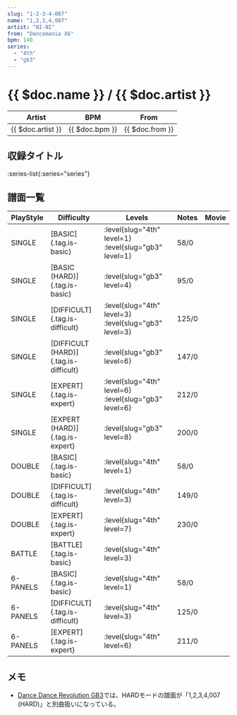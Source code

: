 ```yaml
---
slug: "1-2-3-4-007"
name: "1,2,3,4,007"
artist: "NI-NI"
from: "Dancemania X6"
bpm: 140
series:
  - "4th"
  - "gb3"
---
```


# {{ $doc.name }} / {{ $doc.artist }}

|Artist|BPM|From|
|------|---|----|
|{{ $doc.artist }}|{{ $doc.bpm }}|{{ $doc.from }}|

## 収録タイトル

:series-list{:series="series"}

## 譜面一覧

|PlayStyle|Difficulty|Levels|Notes|Movie|
|---------|----------|------|-----|-----|
|SINGLE|[BASIC]{.tag.is-basic}|<div class="field is-grouped is-grouped-multiline">:level{slug="4th" level=1} :level{slug="gb3" level=1}</div>|58/0||
|SINGLE|[BASIC (HARD)]{.tag.is-basic}|<div class="field is-grouped is-grouped-multiline">:level{slug="gb3" level=4}</div>|95/0||
|SINGLE|[DIFFICULT]{.tag.is-difficult}|<div class="field is-grouped is-grouped-multiline">:level{slug="4th" level=3} :level{slug="gb3" level=3}</div>|125/0||
|SINGLE|[DIFFICULT (HARD)]{.tag.is-difficult}|<div class="field is-grouped is-grouped-multiline">:level{slug="gb3" level=6}</div>|147/0||
|SINGLE|[EXPERT]{.tag.is-expert}|<div class="field is-grouped is-grouped-multiline">:level{slug="4th" level=6} :level{slug="gb3" level=6}</div>|212/0||
|SINGLE|[EXPERT (HARD)]{.tag.is-expert}|<div class="field is-grouped is-grouped-multiline">:level{slug="gb3" level=8}</div>|200/0||
|DOUBLE|[BASIC]{.tag.is-basic}|<div class="field is-grouped is-grouped-multiline">:level{slug="4th" level=1}</div>|58/0||
|DOUBLE|[DIFFICULT]{.tag.is-difficult}|<div class="field is-grouped is-grouped-multiline">:level{slug="4th" level=3}</div>|149/0||
|DOUBLE|[EXPERT]{.tag.is-expert}|<div class="field is-grouped is-grouped-multiline">:level{slug="4th" level=7}</div>|230/0||
|BATTLE|[BATTLE]{.tag.is-basic}|<div class="field is-grouped is-grouped-multiline">:level{slug="4th" level=3}</div>|||
|6-PANELS|[BASIC]{.tag.is-basic}|<div class="field is-grouped is-grouped-multiline">:level{slug="4th" level=1}</div>|58/0||
|6-PANELS|[DIFFICULT]{.tag.is-difficult}|<div class="field is-grouped is-grouped-multiline">:level{slug="4th" level=3}</div>|125/0||
|6-PANELS|[EXPERT]{.tag.is-expert}|<div class="field is-grouped is-grouped-multiline">:level{slug="4th" level=6}</div>|211/0||

## メモ

- [Dance Dance Revolution GB3](/series/gb3)では、HARDモードの譜面が「1,2,3,4,007 (HARD)」と別曲扱いになっている。
